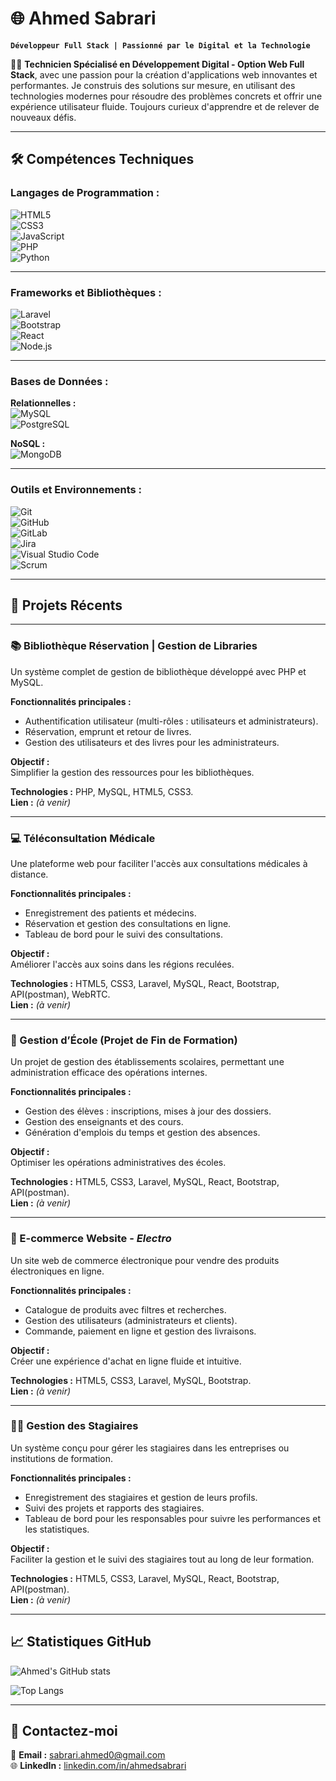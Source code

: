# 🌐 Ahmed Sabrari  

**`Développeur Full Stack | Passionné par le Digital et la Technologie`**

👨‍💻 **Technicien Spécialisé en Développement Digital - Option Web Full Stack**, avec une passion pour la création d'applications web innovantes et performantes. Je construis des solutions sur mesure, en utilisant des technologies modernes pour résoudre des problèmes concrets et offrir une expérience utilisateur fluide. Toujours curieux d'apprendre et de relever de nouveaux défis.  

---

## 🛠️ **Compétences Techniques**  

### **Langages de Programmation :**  
![HTML5](https://img.shields.io/badge/html5-%23E34F26.svg?style=for-the-badge&logo=html5&logoColor=white)  
![CSS3](https://img.shields.io/badge/css3-%231572B6.svg?style=for-the-badge&logo=css3&logoColor=white)  
![JavaScript](https://img.shields.io/badge/javascript-%23323330.svg?style=for-the-badge&logo=javascript&logoColor=%23F7DF1E)  
![PHP](https://img.shields.io/badge/php-%23777BB4.svg?style=for-the-badge&logo=php&logoColor=white)  
![Python](https://img.shields.io/badge/python-%2314354C.svg?style=for-the-badge&logo=python&logoColor=white)  

---

### **Frameworks et Bibliothèques :**  
![Laravel](https://img.shields.io/badge/laravel-%23FF2D20.svg?style=for-the-badge&logo=laravel&logoColor=white)  
![Bootstrap](https://img.shields.io/badge/bootstrap-%23563D7C.svg?style=for-the-badge&logo=bootstrap&logoColor=white)  
![React](https://img.shields.io/badge/react-%2320232a.svg?style=for-the-badge&logo=react&logoColor=%2361DAFB)  
![Node.js](https://img.shields.io/badge/node.js-%23339933.svg?style=for-the-badge&logo=nodedotjs&logoColor=white)  

---

### **Bases de Données :**  
**Relationnelles :**  
![MySQL](https://img.shields.io/badge/mysql-%2300f.svg?style=for-the-badge&logo=mysql&logoColor=white)  
![PostgreSQL](https://img.shields.io/badge/postgresql-%23316192.svg?style=for-the-badge&logo=postgresql&logoColor=white)  

**NoSQL :**  
![MongoDB](https://img.shields.io/badge/mongodb-%2347A248.svg?style=for-the-badge&logo=mongodb&logoColor=white)  

---

### **Outils et Environnements :**  
![Git](https://img.shields.io/badge/git-%23F05033.svg?style=for-the-badge&logo=git&logoColor=white)  
![GitHub](https://img.shields.io/badge/github-%23121011.svg?style=for-the-badge&logo=github&logoColor=white)  
![GitLab](https://img.shields.io/badge/gitlab-%23FC6D26.svg?style=for-the-badge&logo=gitlab&logoColor=white)  
![Jira](https://img.shields.io/badge/jira-%230052CC.svg?style=for-the-badge&logo=jira&logoColor=white)  
![Visual Studio Code](https://img.shields.io/badge/Visual_Studio_Code-%23007ACC.svg?style=for-the-badge&logo=visual-studio-code&logoColor=white)  
![Scrum](https://img.shields.io/badge/scrum-%23E34F26.svg?style=for-the-badge&logo=scrumalliance&logoColor=white)  

---

## 🚀 **Projets Récents**  

---

### **📚 Bibliothèque Réservation | Gestion de Libraries**  
Un système complet de gestion de bibliothèque développé avec PHP et MySQL.  

**Fonctionnalités principales :**  
- Authentification utilisateur (multi-rôles : utilisateurs et administrateurs).  
- Réservation, emprunt et retour de livres.  
- Gestion des utilisateurs et des livres pour les administrateurs.  

**Objectif :**  
Simplifier la gestion des ressources pour les bibliothèques.  

**Technologies :** PHP, MySQL, HTML5, CSS3.  
**Lien :** *(à venir)*  

---

### **💻 Téléconsultation Médicale**  
Une plateforme web pour faciliter l'accès aux consultations médicales à distance.  

**Fonctionnalités principales :**  
- Enregistrement des patients et médecins.  
- Réservation et gestion des consultations en ligne.  
- Tableau de bord pour le suivi des consultations.  

**Objectif :**  
Améliorer l'accès aux soins dans les régions reculées.  

**Technologies :** HTML5, CSS3, Laravel, MySQL, React, Bootstrap, API(postman), WebRTC.  
**Lien :** *(à venir)*  

---

### **🏫 Gestion d’École (Projet de Fin de Formation)**  
Un projet de gestion des établissements scolaires, permettant une administration efficace des opérations internes.  

**Fonctionnalités principales :**  
- Gestion des élèves : inscriptions, mises à jour des dossiers.  
- Gestion des enseignants et des cours.  
- Génération d'emplois du temps et gestion des absences.  

**Objectif :**  
Optimiser les opérations administratives des écoles.  

**Technologies :** HTML5, CSS3, Laravel, MySQL, React, Bootstrap, API(postman).  
**Lien :** *(à venir)*  

---

### **🛒 E-commerce Website - *Electro***  
Un site web de commerce électronique pour vendre des produits électroniques en ligne.  

**Fonctionnalités principales :**  
- Catalogue de produits avec filtres et recherches.  
- Gestion des utilisateurs (administrateurs et clients).  
- Commande, paiement en ligne et gestion des livraisons.  

**Objectif :**  
Créer une expérience d'achat en ligne fluide et intuitive.  

**Technologies :** HTML5, CSS3, Laravel, MySQL, Bootstrap.  
**Lien :** *(à venir)*  

---

### **👩‍🎓 Gestion des Stagiaires**  
Un système conçu pour gérer les stagiaires dans les entreprises ou institutions de formation.  

**Fonctionnalités principales :**  
- Enregistrement des stagiaires et gestion de leurs profils.  
- Suivi des projets et rapports des stagiaires.  
- Tableau de bord pour les responsables pour suivre les performances et les statistiques.  

**Objectif :**  
Faciliter la gestion et le suivi des stagiaires tout au long de leur formation.  

**Technologies :** HTML5, CSS3, Laravel, MySQL, React, Bootstrap, API(postman).  
**Lien :** *(à venir)*  

---


## 📈 **Statistiques GitHub**  

![Ahmed's GitHub stats](https://github-readme-stats.vercel.app/api?username=ahmedsabrari&show_icons=true&theme=radical)  

![Top Langs](https://github-readme-stats.vercel.app/api/top-langs/?username=ahmedsabrari&layout=compact&theme=radical)  

---

## 🤝 **Contactez-moi**  

📧 **Email :** [sabrari.ahmed0@gmail.com](mailto:sabrari.ahmed0@gmail.com)  
🌐 **LinkedIn :** [linkedin.com/in/ahmedsabrari](https://www.linkedin.com/in/ahmedsabrari)  

